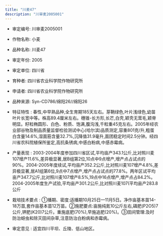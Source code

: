 ```yaml
---
title: "川麦47"
description: "川审麦2005001"
---
```

* 审定编号:  川审麦2005001

*  作物名称:  小麦

*  品种名称:  川麦47

*  审定年份:  2005

*  审定单位:  四川省

* 育种者:  四川省农业科学院作物研究所

*  申请者:  四川省农业科学院作物研究所

*  品种来源:  Syn-CD786/绵阳26//绵阳26

*  特征特性 : 
春性,中早熟品种,全生育期185天左右。芽鞘绿色,叶片浅绿色,幼苗叶片长宽中等。株高89.4厘米左右。穗锥-长方形,长芒,白壳,颖壳无茸毛,颖脊明显。籽粒椭圆形、白色、粉质、饱满,腹沟浅,千粒重45克左右。2005年经农业部谷物及制品质量监督检验测试中心(哈尔滨)品质测定,容重801克/升,粗蛋白含量14.6%,湿面筋含量32.7%,沉降值31.9毫升,面团稳定时间2.5分钟。经四川省农科院植保所鉴定,高抗条锈病,中感白粉病,中感赤霉病。
 
*  产量表现 : 
2003-2004年度参加四川省区试,平均亩产343.1公斤,比对照川麦107增产11.6%,差异极显著,居B组第2位,10点中9点增产,增产点占试点的90%。2004-2005年度续试,平均亩产352.2公斤,比对照川麦107增产4.8%,差异极显著,居A1组第6位,9点中7点增产,增产点占试点的77.8%。两年区试平均亩产347.7公斤,比对照川麦107增产8.5%,19点中16点增产,增产点占84.2%。2004-2005年度生产试验,平均亩产301.2公斤,比对照川麦107(平均亩产283.8公斤

*  栽培技术要点 : 
①播期、密度:适播期10月25日—11月5日。净作亩基本苗14-18万苗,套作亩基本苗12万苗。②施肥要点:亩施纯氮10公斤左右,磷肥(P2O5)7公斤,钾肥(K20)7公斤。重施底肥(70%),早施追肥(20%)。③田间管理:及时防治蚜虫和除灭田间杂草,注意防治白粉病和赤霉病。

*  审定意见 : 
适宜四川平坝、丘陵、低山地区。
